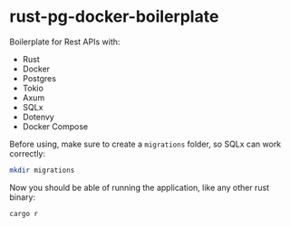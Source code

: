 # rust-pg-docker-boilerplate

Boilerplate for Rest APIs with: 

- Rust
- Docker
- Postgres
- Tokio
- Axum
- SQLx
- Dotenvy
- Docker Compose

Before using, make sure to create a ``migrations`` folder, so SQLx can work correctly:

```bash
mkdir migrations
```

Now you should be able of running the application, like any other rust binary:

```bash
cargo r
```
